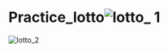 # Practice_lotto![lotto_ 1](https://github.com/wonhyeung/Practice_lotto/assets/78207730/a33e478c-c1f4-4cb9-b19f-8d8fa0a36305)
![lotto_2](https://github.com/wonhyeung/Practice_lotto/assets/78207730/278d72e1-0fb9-495e-a5c3-d6f995b2b67b)

